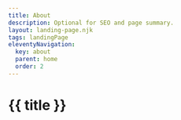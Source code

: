```yaml
---
title: About
description: Optional for SEO and page summary.
layout: landing-page.njk
tags: landingPage
eleventyNavigation:
  key: about
  parent: home
  order: 2
---
```


# {{ title }}
